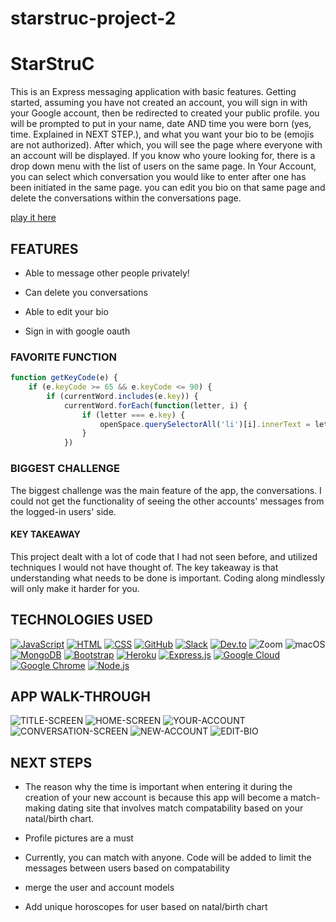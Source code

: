 # starstruc-project-2
# StarStruC

This is an Express messaging application with basic features. Getting started, assuming you have not created an account, you will sign in with your Google account, then be redirected to created your public profile. you will  be prompted to put in your name, date AND time you were born (yes, time. Explained in NEXT STEP.), and what you want your bio to be (emojis are not authorized). After which, you will see the page where everyone with an account will be displayed. If you know who youre looking for, there is a drop down menu with the list of users on the same page. In Your Account, you can select which conversation you would like to enter after one has been initiated in the same page. you can edit you bio on that same page and delete the conversations within the conversations page.

[play it here](https://starstruc-c587d85d28b5.herokuapp.com/)

## FEATURES

* Able to message other people privately!

* Can delete you conversations

* Able to edit your bio

* Sign in with google oauth 

### FAVORITE FUNCTION 

```js
function getKeyCode(e) {
    if (e.keyCode >= 65 && e.keyCode <= 90) {
        if (currentWord.includes(e.key)) {
            currentWord.forEach(function(letter, i) {
                if (letter === e.key) {
                    openSpace.querySelectorAll('li')[i].innerText = letter.toUpperCase()
                }
            })
```

### BIGGEST CHALLENGE

The biggest challenge was the main feature of the app, the conversations. I could not get the functionality of seeing the other accounts' messages from the logged-in users' side. 

#### KEY TAKEAWAY

This project dealt with a lot of code that I had not seen before, and utilized techniques I would not have thought of. The key takeaway is that understanding what needs to be done is important. Coding along mindlessly will only make it harder for you.

## TECHNOLOGIES USED 
[![JavaScript](https://img.shields.io/badge/JavaScript-ES6-yellow)](https://developer.mozilla.org/en-US/docs/Web/JavaScript)
[![HTML](https://img.shields.io/badge/HTML-5-orange)](https://developer.mozilla.org/en-US/docs/Web/HTML)
[![CSS](https://img.shields.io/badge/CSS-3-blue)](https://developer.mozilla.org/en-US/docs/Web/CSS)
[![GitHub](https://img.shields.io/badge/GitHub-Version%20Control-lightgrey)](https://github.com/)
[![Slack](https://img.shields.io/badge/Slack-Communication-brightgreen)](https://slack.com/)
[![Dev.to](https://img.shields.io/badge/Dev.to-Community-orange)](https://dev.to/)
![Zoom](https://img.shields.io/badge/Zoom-2D8CFF?style=for-the-badge&logo=zoom&logoColor=white)
![macOS](https://img.shields.io/badge/mac%20os-000000?style=for-the-badge&logo=apple&logoColor=white)
[![MongoDB](https://img.shields.io/badge/MongoDB-4EA94B?style=for-the-badge&logo=mongodb&logoColor=white)](https://www.mongodb.com/)
[![Bootstrap](https://img.shields.io/badge/Bootstrap-563D7C?style=for-the-badge&logo=bootstrap&logoColor=white)](https://getbootstrap.com/)
[![Heroku](https://img.shields.io/badge/Heroku-430098?style=for-the-badge&logo=heroku&logoColor=white)](https://www.heroku.com/)
[![Express.js](https://img.shields.io/badge/Express.js-404D59?style=for-the-badge)](https://expressjs.com/)
[![Google Cloud](https://img.shields.io/badge/Google_Cloud-4285F4?style=for-the-badge&logo=google-cloud&logoColor=white)](https://cloud.google.com/)
[![Google Chrome](https://img.shields.io/badge/Google_Chrome-4285F4?style=for-the-badge&logo=Google-chrome&logoColor=white)](https://www.google.com/chrome/)
[![Node.js](https://img.shields.io/badge/Node.js-43853D?style=for-the-badge&logo=node.js&logoColor=white)](https://nodejs.org/)


## APP WALK-THROUGH

![TITLE-SCREEN](screenshots/Screenshot%202023-09-28%20at%209.53.14%20AM.png)
![HOME-SCREEN](screenshots/Screenshot%202023-09-28%20at%209.52.50%20AM.png)
![YOUR-ACCOUNT](screenshots/Screenshot%202023-09-28%20at%209.54.42%20AM.png)
![CONVERSATION-SCREEN](screenshots/Screenshot%202023-09-28%20at%203.27.47%20PM%20(2).png)
![NEW-ACCOUNT](screenshots/Screenshot%202023-09-28%20at%209.56.07%20AM.png)
![EDIT-BIO](screenshots/Screenshot%202023-09-28%20at%209.56.24%20AM.png)


## NEXT STEPS

* The reason why the time is important when entering it during the creation of your new account is because this app will become a match-making dating site that involves match compatability based on your natal/birth chart.

* Profile pictures are a must

* Currently, you can match with anyone. Code will be added to limit the messages between users based on compatability 

* merge the user and account models

* Add unique horoscopes for user based on natal/birth chart